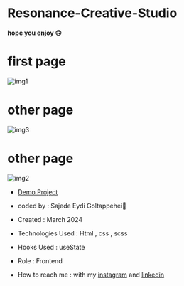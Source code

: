 # Resonance-Creative-Studio

**hope you enjoy 🙃**

# first page

![img1](https://github.com/SajedehEydi/Resonance-Creative-Studio/assets/155808160/38a23374-9c3c-4a07-968c-90c236f158ce)


# other page

![img3](https://github.com/SajedehEydi/Resonance-Creative-Studio/assets/155808160/cf62ed45-cb32-4451-a90d-c22d6e73bc03)


# other page

![img2](https://github.com/SajedehEydi/Resonance-Creative-Studio/assets/155808160/01cb6a1f-63f6-4c14-9383-7d2ab96e0346)

- [Demo Project]( https://sajedeheydi.github.io/Resonance-Creative-Studio/)

- coded by : Sajede Eydi Goltappehei🌻

- Created : March 2024

- Technologies Used : Html , css , scss

- Hooks Used : useState 

- Role : Frontend

- How to reach me : with my [instagram](https://www.instagram.com/saji.ad.web?igsh=MW5lOHBscWJyYnpoZQ==) and [linkedin](http://www.linkedin.com/in/sajede-eydi-goltappehei-418ba8222)
